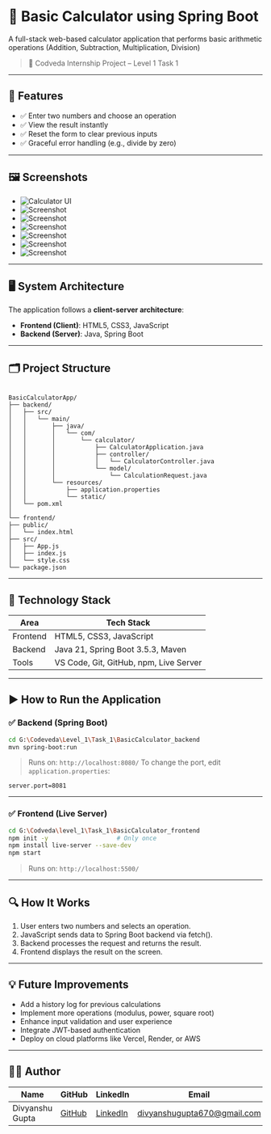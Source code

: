 # 🔢 Basic Calculator using Spring Boot

A full-stack web-based calculator application that performs basic arithmetic operations (Addition, Subtraction, Multiplication, Division) 

> 🚀 Codveda Internship Project – Level 1 Task 1

---

## 🔧 Features

- ✅ Enter two numbers and choose an operation
- ✅ View the result instantly
- ✅ Reset the form to clear previous inputs
- ✅ Graceful error handling (e.g., divide by zero)

---

## 🖼️ Screenshots


- ![Calculator UI](https://github.com/Gupta24Divyanshu/BasicCalculator/blob/main/Images%20and%20Video/Screenshot%20(129).png)
- ![Screenshot](https://github.com/Gupta24Divyanshu/BasicCalculator/blob/main/Images%20and%20Video/Screenshot%20(130).png)
- ![Screenshot](https://github.com/Gupta24Divyanshu/BasicCalculator/blob/main/Images%20and%20Video/Screenshot%20(131).png)
- ![Screenshot](https://github.com/Gupta24Divyanshu/BasicCalculator/blob/main/Images%20and%20Video/Screenshot%20(132).png)
- ![Screenshot](https://github.com/Gupta24Divyanshu/BasicCalculator/blob/main/Images%20and%20Video/Screenshot%20(133).png)
- ![Screenshot](https://github.com/Gupta24Divyanshu/BasicCalculator/blob/main/Images%20and%20Video/Screenshot%20(134).png)
- ![Screenshot](https://github.com/Gupta24Divyanshu/BasicCalculator/blob/main/Images%20and%20Video/Screenshot%20(135).png)

---

## 🖥️ System Architecture

The application follows a **client-server architecture**:

- **Frontend (Client)**: HTML5, CSS3, JavaScript  
- **Backend (Server)**: Java, Spring Boot

---

## 🗂️ Project Structure

```

BasicCalculatorApp/
├── backend/
│   ├── src/
│   │   └── main/
│   │       ├── java/
│   │       │   └── com/
│   │       │       └── calculator/
│   │       │           ├── CalculatorApplication.java
│   │       │           ├── controller/
│   │       │           │   └── CalculatorController.java
│   │       │           └── model/
│   │       │               └── CalculationRequest.java
│   │       └── resources/
│   │           ├── application.properties
│   │           └── static/
│   └── pom.xml
│
└── frontend/
├── public/
│   └── index.html
├── src/
│   ├── App.js
│   ├── index.js
│   └── style.css
└── package.json

````

---

## 🧰 Technology Stack

| Area       | Tech Stack                             |
|------------|----------------------------------------|
| Frontend   | HTML5, CSS3, JavaScript                |
| Backend    | Java 21, Spring Boot 3.5.3, Maven      |
| Tools      | VS Code, Git, GitHub, npm, Live Server |

---

## ▶️ How to Run the Application

### ✅ Backend (Spring Boot)

```bash
cd G:\Codeveda\Level_1\Task_1\BasicCalculator_backend
mvn spring-boot:run
````

> Runs on: `http://localhost:8080/`
> To change the port, edit `application.properties`:

```properties
server.port=8081
```

---

### ✅ Frontend (Live Server)

```bash
cd G:\Codveda\level_1\Task_1\BasicCalculator_frontend
npm init -y                   # Only once
npm install live-server --save-dev
npm start

```

> Runs on: `http://localhost:5500/`

---

## 🔍 How It Works

1. User enters two numbers and selects an operation.
2. JavaScript sends data to Spring Boot backend via fetch().
3. Backend processes the request and returns the result.
4. Frontend displays the result on the screen.

---

## 💡 Future Improvements

* Add a history log for previous calculations
* Implement more operations (modulus, power, square root)
* Enhance input validation and user experience
* Integrate JWT-based authentication
* Deploy on cloud platforms like Vercel, Render, or AWS

---

## 🙋‍♂️ Author

| Name            | GitHub                                        | LinkedIn                                                    | Email                                                             |
| --------------- | --------------------------------------------- | ----------------------------------------------------------- | ----------------------------------------------------------------- |
| Divyanshu Gupta | [GitHub](https://github.com/Gupta24Divyanshu) | [LinkedIn](https://linkedin.com/in/divyanshu-gupta-dev670/) | [divyanshugupta670@gmail.com](mailto:divyanshugupta670@gmail.com) |

```
